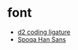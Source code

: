 # font

- [d2 coding ligature](https://github.com/naver/d2codingfont)
- [Spoqa Han Sans](https://spoqa.github.io/spoqa-han-sans/ko-KR/)
